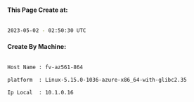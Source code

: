 
   
#### This Page Create at:

```bash

2023-05-02 - 02:50:30 UTC

```

#### Create By Machine:

```bash

Host Name : fv-az561-864

platform  : Linux-5.15.0-1036-azure-x86_64-with-glibc2.35

Ip Local  : 10.1.0.16

```


